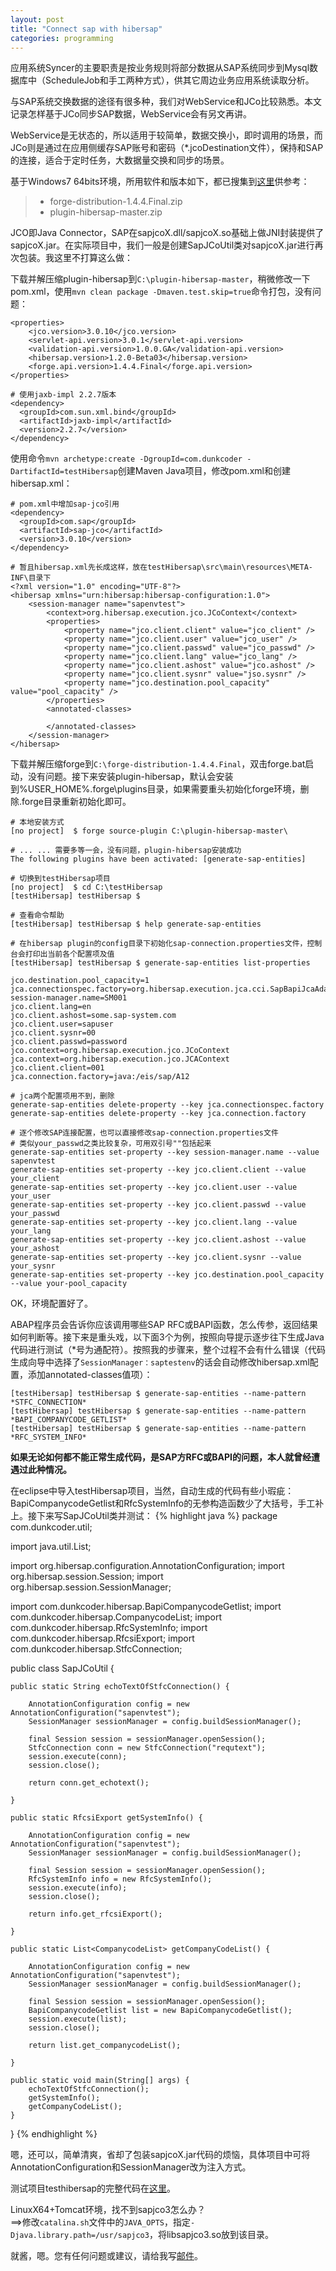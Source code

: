 ```yaml
---
layout: post
title: "Connect sap with hibersap"
categories: programming
---
```


应用系统Syncer的主要职责是按业务规则将部分数据从SAP系统同步到Mysql数据库中（ScheduleJob和手工两种方式），供其它周边业务应用系统读取分析。

与SAP系统交换数据的途径有很多种，我们对WebService和JCo比较熟悉。本文记录怎样基于JCo同步SAP数据，WebService会有另文再讲。

WebService是无状态的，所以适用于较简单，数据交换小，即时调用的场景，而JCo则是通过在应用侧缓存SAP账号和密码（*.jcoDestination文件），保持和SAP的连接，适合于定时任务，大数据量交换和同步的场景。

基于Windows7 64bits环境，所用软件和版本如下，都已搜集到[这里](http://pan.baidu.com/s/1o6kcmwE)供参考：
>* forge-distribution-1.4.4.Final.zip
>* plugin-hibersap-master.zip

JCO即Java Connector，SAP在sapjcoX.dll/sapjcoX.so基础上做JNI封装提供了sapjcoX.jar。在实际项目中，我们一般是创建SapJCoUtil类对sapjcoX.jar进行再次包装。我这里不打算这么做：

下载并解压缩plugin-hibersap到`C:\plugin-hibersap-master`，稍微修改一下pom.xml，使用`mvn clean package -Dmaven.test.skip=true`命令打包，没有问题：

	<properties>
    	<jco.version>3.0.10</jco.version>
    	<servlet-api.version>3.0.1</servlet-api.version>
    	<validation-api.version>1.0.0.GA</validation-api.version>
    	<hibersap.version>1.2.0-Beta03</hibersap.version>
    	<forge.api.version>1.4.4.Final</forge.api.version>
	</properties>

	# 使用jaxb-impl 2.2.7版本
	<dependency>
      <groupId>com.sun.xml.bind</groupId>
      <artifactId>jaxb-impl</artifactId>
      <version>2.2.7</version>
    </dependency>

使用命令`mvn archetype:create -DgroupId=com.dunkcoder -DartifactId=testHibersap`创建Maven Java项目，修改pom.xml和创建hibersap.xml：
	
	# pom.xml中增加sap-jco引用
	<dependency>
      <groupId>com.sap</groupId>
      <artifactId>sap-jco</artifactId>
      <version>3.0.10</version>
    </dependency>

    # 暂且hibersap.xml先长成这样，放在testHibersap\src\main\resources\META-INF\目录下
    <?xml version="1.0" encoding="UTF-8"?>
	<hibersap xmlns="urn:hibersap:hibersap-configuration:1.0">
		<session-manager name="sapenvtest">
			<context>org.hibersap.execution.jco.JCoContext</context>
			<properties>
				<property name="jco.client.client" value="jco_client" />
				<property name="jco.client.user" value="jco_user" />
				<property name="jco.client.passwd" value="jco_passwd" />
				<property name="jco.client.lang" value="jco_lang" />
				<property name="jco.client.ashost" value="jco.ashost" />
				<property name="jco.client.sysnr" value="jso.sysnr" />
				<property name="jco.destination.pool_capacity" value="pool_capacity" />
			</properties>
			<annotated-classes>

			</annotated-classes>
		</session-manager>
	</hibersap>

下载并解压缩forge到`C:\forge-distribution-1.4.4.Final`，双击forge.bat启动，没有问题。接下来安装plugin-hibersap，默认会安装到%USER_HOME%\.forge\plugins目录，如果需要重头初始化forge环境，删除.forge目录重新初始化即可。
	
	# 本地安装方式
	[no project]  $ forge source-plugin C:\plugin-hibersap-master\

	# ... ... 需要多等一会，没有问题，plugin-hibersap安装成功
	The following plugins have been activated: [generate-sap-entities]

	# 切换到testHibersap项目
	[no project]  $ cd C:\testHibersap
	[testHibersap] testHibersap $

	# 查看命令帮助
	[testHibersap] testHibersap $ help generate-sap-entities

	# 在hibersap plugin的config目录下初始化sap-connection.properties文件，控制台会打印出当前各个配置项及值
	[testHibersap] testHibersap $ generate-sap-entities list-properties

	jco.destination.pool_capacity=1
	jca.connectionspec.factory=org.hibersap.execution.jca.cci.SapBapiJcaAdapterConnectionSpecFactory
	session-manager.name=SM001
	jco.client.lang=en
	jco.client.ashost=some.sap-system.com
	jco.client.user=sapuser
	jco.client.sysnr=00
	jco.client.passwd=password
	jco.context=org.hibersap.execution.jco.JCoContext
	jca.context=org.hibersap.execution.jco.JCAContext
	jco.client.client=001
	jca.connection.factory=java:/eis/sap/A12

	# jca两个配置项用不到，删除
	generate-sap-entities delete-property --key jca.connectionspec.factory
	generate-sap-entities delete-property --key jca.connection.factory

	# 逐个修改SAP连接配置，也可以直接修改sap-connection.properties文件
	# 类似your_passwd之类比较复杂，可用双引号""包括起来
	generate-sap-entities set-property --key session-manager.name --value sapenvtest
	generate-sap-entities set-property --key jco.client.client --value your_client
	generate-sap-entities set-property --key jco.client.user --value your_user
	generate-sap-entities set-property --key jco.client.passwd --value your_passwd
	generate-sap-entities set-property --key jco.client.lang --value your_lang
	generate-sap-entities set-property --key jco.client.ashost --value your_ashost
	generate-sap-entities set-property --key jco.client.sysnr --value your_sysnr
	generate-sap-entities set-property --key jco.destination.pool_capacity --value your-pool_capacity

OK，环境配置好了。

ABAP程序员会告诉你应该调用哪些SAP RFC或BAPI函数，怎么传参，返回结果如何判断等。接下来是重头戏，以下面3个为例，按照向导提示逐步往下生成Java代码进行测试（*号为通配符）。按照我的步骤来，整个过程不会有什么错误（代码生成向导中选择了`SessionManager：saptestenv`的话会自动修改hibersap.xml配置，添加annotated-classes值项）：

	[testHibersap] testHibersap $ generate-sap-entities --name-pattern *STFC_CONNECTION*
	[testHibersap] testHibersap $ generate-sap-entities --name-pattern *BAPI_COMPANYCODE_GETLIST*
	[testHibersap] testHibersap $ generate-sap-entities --name-pattern *RFC_SYSTEM_INFO*
**如果无论如何都不能正常生成代码，是SAP方RFC或BAPI的问题，本人就曾经遭遇过此种情况。**

在eclipse中导入testHibersap项目，当然，自动生成的代码有些小瑕疵：BapiCompanycodeGetlist和RfcSystemInfo的无参构造函数少了大括号，手工补上。接下来写SapJCoUtil类并测试：
{% highlight java %}
package com.dunkcoder.util;

import java.util.List;

import org.hibersap.configuration.AnnotationConfiguration;
import org.hibersap.session.Session;
import org.hibersap.session.SessionManager;

import com.dunkcoder.hibersap.BapiCompanycodeGetlist;
import com.dunkcoder.hibersap.CompanycodeList;
import com.dunkcoder.hibersap.RfcSystemInfo;
import com.dunkcoder.hibersap.RfcsiExport;
import com.dunkcoder.hibersap.StfcConnection;

public class SapJCoUtil {

	public static String echoTextOfStfcConnection() {

		AnnotationConfiguration config = new AnnotationConfiguration("sapenvtest");
		SessionManager sessionManager = config.buildSessionManager();

		final Session session = sessionManager.openSession();
		StfcConnection conn = new StfcConnection("requtext");
		session.execute(conn);
		session.close();

		return conn.get_echotext();

	}

	public static RfcsiExport getSystemInfo() {

		AnnotationConfiguration config = new AnnotationConfiguration("sapenvtest");
		SessionManager sessionManager = config.buildSessionManager();

		final Session session = sessionManager.openSession();
		RfcSystemInfo info = new RfcSystemInfo();
		session.execute(info);
		session.close();

		return info.get_rfcsiExport();

	}

	public static List<CompanycodeList> getCompanyCodeList() {

		AnnotationConfiguration config = new AnnotationConfiguration("sapenvtest");
		SessionManager sessionManager = config.buildSessionManager();

		final Session session = sessionManager.openSession();
		BapiCompanycodeGetlist list = new BapiCompanycodeGetlist();
		session.execute(list);
		session.close();

		return list.get_companycodeList();

	}

	public static void main(String[] args) {
		echoTextOfStfcConnection();
		getSystemInfo();
		getCompanyCodeList();
	}
	
}
{% endhighlight %}

嗯，还可以，简单清爽，省却了包装sapjcoX.jar代码的烦恼，具体项目中可将AnnotationConfiguration和SessionManager改为注入方式。

测试项目testhibersap的完整代码在[这里](https://github.com/yinwer81/testHibersap)。

LinuxX64+Tomcat环境，找不到sapjco3怎么办？<br/>
==>修改`catalina.sh`文件中的`JAVA_OPTS`，指定`-Djava.library.path=/usr/sapjco3`，将libsapjco3.so放到该目录。

就酱，嗯。您有任何问题或建议，请给我写[邮件](mailto:yinwer81@gmail.com)。
